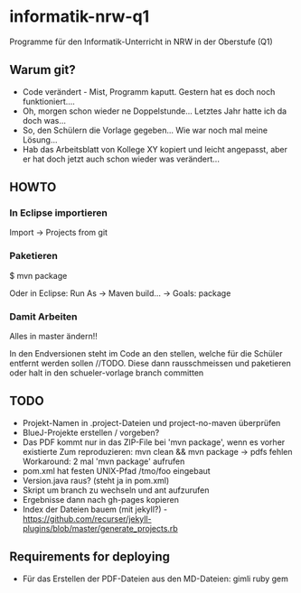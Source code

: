 # informatik-nrw-q1

Programme für den Informatik-Unterricht in NRW in der Oberstufe (Q1)

## Warum git?

* Code verändert - Mist, Programm kaputt. Gestern hat es doch noch funktioniert....
* Oh, morgen schon wieder ne Doppelstunde... Letztes Jahr hatte ich da doch was...
* So, den Schülern die Vorlage gegeben... Wie war noch mal meine Lösung...
* Hab das Arbeitsblatt von Kollege XY kopiert und leicht angepasst, aber er hat doch jetzt auch schon wieder was verändert...

## HOWTO

### In Eclipse importieren
Import -> Projects from git 

### Paketieren
$ mvn package

Oder in Eclipse: Run As -> Maven build... -> Goals: package

### Damit Arbeiten

Alles in master ändern!!

In den Endversionen steht im Code an den stellen, welche für die Schüler entfernt werden sollen //TODO.
Diese dann rausschmeissen und paketieren
oder halt in den schueler-vorlage branch committen

## TODO
* Projekt-Namen in .project-Dateien und project-no-maven überprüfen
* BlueJ-Projekte erstellen / vorgeben?
* Das PDF kommt nur in das ZIP-File bei 'mvn package', wenn es vorher existierte
Zum reproduzieren: mvn clean && mvn package -> pdfs fehlen 
Workaround: 2 mal 'mvn package' aufrufen
* pom.xml hat festen UNIX-Pfad /tmo/foo eingebaut
* Version.java raus? (steht ja in pom.xml)
* Skript um branch zu wechseln und ant aufzurufen
* Ergebnisse dann nach gh-pages kopieren
* Index der Dateien bauem (mit jekyll?) - https://github.com/recurser/jekyll-plugins/blob/master/generate_projects.rb

## Requirements for deploying
* Für das Erstellen der PDF-Dateien aus den MD-Dateien: gimli ruby gem
